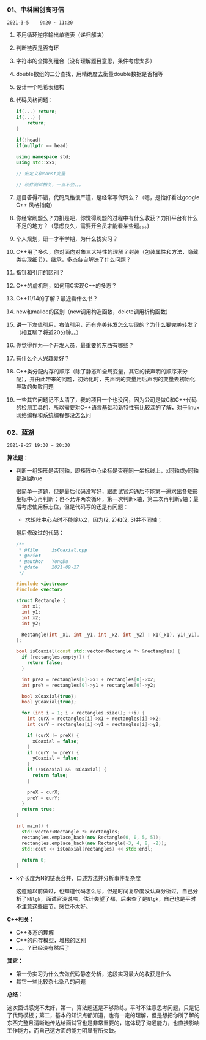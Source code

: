 ### 01、中科国创高可信

```
2021-3-5 	9:20 ~ 11:20
```

1. 不用循环逆序输出单链表（递归解决）

2. 判断链表是否有环

3. 字符串的全排列组合（没有理解题目意思，条件考虑太多）

4. double数组的二分查找，用精确度去衡量double数据是否相等

5. 设计一个哈希表结构

6. 代码风格问题：

   ```cpp
   if(...) return;
   if(...) {
       return;
   }
   
   if(!head)
   if(nullptr == head)
       
   using namespace std;
   using std::xxx;
   
   // 宏定义和const变量
   
   // 软件测试相关，一点不会。。。
   ```

7. 题目答得不错，代码风格很严谨，是经常写代码么？（嗯，是恰好看过google C++ 风格指南）

8. 你经常刷题么？力扣是吧，你觉得刷题的过程中有什么收获？力扣平台有什么不足的地方？（思虑良久，需要开会员才能看某些题。。。)

9. 个人规划，研一才半学期，为什么找实习？

10. C++用了多久，你对面向对象三大特性的理解？封装（包装属性和方法，隐藏类实现细节），继承，多态各自解决了什么问题？

11. 指针和引用的区别？

12. C++的虚机制，如何用C实现C++的多态？

13. C++11/14的了解？最近看什么书？

14. new和malloc的区别（new调用构造函数，delete调用析构函数）

15. 讲一下左值引用，右值引用，还有完美转发怎么实现的？为什么要完美转发？（相互聊了将近20分钟。。）

16. 你觉得作为一个开发人员，最重要的东西有哪些？

17. 有什么个人兴趣爱好？

18. C++类分配内存的顺序（除了静态和全局变量，其它的按声明的顺序来分配），并由此带来的问题，初始化时，先声明的变量用后声明的变量去初始化导致的失败问题

19. 一些其它问题记不太清了，我的项目一个也没问，因为公司是做C和C++代码的检测工具的，所以需要对C++语言基础和新特性有比较深的了解，对于linux网络编程和系统编程都没怎么问

### 02、[蓝湖](https://lanhuapp.com/)

```
2021-9-27 19:30 ~ 20:30
```

**算法题：**

* 判断一组矩形是否同轴，即矩阵中心坐标是否在同一坐标线上，x同轴或y同轴都返回true

  很简单一道题，但是最后代码没写好，跟面试官沟通后不能第一遍求出各矩形坐标中心再判断；也不允许两次循环，第一次判断x轴，第二次再判断y轴；最后考虑使用标志位，但是代码写的还是有问题：

  * 求矩阵中心点时不能除以2，因为(2, 2)和(2, 3)并不同轴；

  最后修改过的代码：

  ```cpp
  /**
   * @file     isCoaxial.cpp
   * @brief
   * @author   YongDu
   * @date     2021-09-27
   */
  
  #include <iostream>
  #include <vector>
  
  struct Rectangle {
    int x1;
    int y1;
    int x2;
    int y2;
  
    Rectangle(int _x1, int _y1, int _x2, int _y2) : x1(_x1), y1(_y1), x2(_x2), y2(_y2) {}
  };
  
  bool isCoaxial(const std::vector<Rectangle *> &rectangles) {
    if (rectangles.empty()) {
      return false;
    }
  
    int preX = rectangles[0]->x1 + rectangles[0]->x2;
    int preY = rectangles[0]->y1 + rectangles[0]->y2;
  
    bool xCoaxial{true};
    bool yCoaxial{true};
  
    for (int i = 1; i < rectangles.size(); ++i) {
      int curX = rectangles[i]->x1 + rectangles[i]->x2;
      int curY = rectangles[i]->y1 + rectangles[i]->y2;
  
      if (curX != preX) {
        xCoaxial = false;
      }
      if (curY != preY) {
        yCoaxial = false;
      }
      if (!xCoaxial && !xCoaxial) {
        return false;
      }
  
      preX = curX;
      preY = curY;
    }
    return true;
  }
  
  int main() {
    std::vector<Rectangle *> rectangles;
    rectangles.emplace_back(new Rectangle(0, 0, 5, 5));
    rectangles.emplace_back(new Rectangle(-3, 4, 8, -2));
    std::cout << isCoaxial(rectangles) << std::endl;
  
    return 0;
  }
  ```

* k个长度为N的链表合并，口述方法并分析事件复杂度

  这道题以前做过，也知道代码怎么写，但是时间复杂度没认真分析过，自己分析了`kNlgN`，面试官没说啥，估计失望了都，后来查了是`Nlgk`，自己也是平时不注意这些细节，感觉不太好。

**C++相关：**

* C++多态的理解
* C++的内存模型，堆栈的区别
* 。。。？已经没有然后了

**其它：**

* 第一份实习为什么去做代码静态分析，这段实习最大的收获是什么
* 其它一些比较杂七杂八的问题

**总结：**

这次面试感觉不太好，第一，算法题还是不够熟练，平时不注意思考问题，只是记了代码模板；第二，基本的知识点都知道，也有一定的理解，但是想把你所了解的东西完整且清晰地传达给面试官也是非常重要的，这体现了沟通能力，也直接影响工作能力，而自己这方面的能力明显有所欠缺。

